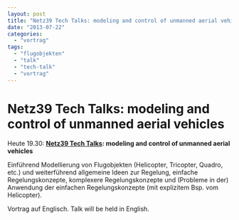 ```yaml
---
layout: post
title: "Netz39 Tech Talks: modeling and control of unmanned aerial vehicles"
date: "2013-07-22"
categories: 
  - "vortrag"
tags: 
  - "flugobjekten"
  - "talk"
  - "tech-talk"
  - "vortrag"
---
```


# Netz39 Tech Talks: modeling and control of unmanned aerial vehicles

Heute 19.30: **[Netz39 Tech Talks](http://www.netz39.de/vortrage/): modeling and control of unmanned aerial vehicles**

Einführend Modellierung von Flugobjekten (Helicopter, Tricopter, Quadro, etc.) und weiterführend allgemeine Ideen zur Regelung, einfache Regelungskonzepte, komplexere Regelungskonzepte und (Probleme in der) Anwendung der einfachen Regelungskonzepte (mit explizitem Bsp. vom Helicopter).

Vortrag auf Englisch. Talk will be held in English.

